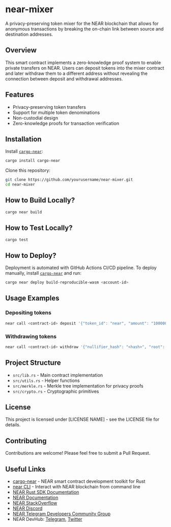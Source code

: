 # near-mixer

A privacy-preserving token mixer for the NEAR blockchain that allows for anonymous transactions by breaking the on-chain link between source and destination addresses.

## Overview

This smart contract implements a zero-knowledge proof system to enable private transfers on NEAR. Users can deposit tokens into the mixer contract and later withdraw them to a different address without revealing the connection between deposit and withdrawal addresses.

## Features

- Privacy-preserving token transfers
- Support for multiple token denominations
- Non-custodial design
- Zero-knowledge proofs for transaction verification

## Installation

Install [`cargo-near`](https://github.com/near/cargo-near):

```bash
cargo install cargo-near
```

Clone this repository:

```bash
git clone https://github.com/yourusername/near-mixer.git
cd near-mixer
```

## How to Build Locally?

```bash
cargo near build
```

## How to Test Locally?

```bash
cargo test
```

## How to Deploy?

Deployment is automated with GitHub Actions CI/CD pipeline.
To deploy manually, install [`cargo-near`](https://github.com/near/cargo-near) and run:

```bash
cargo near deploy build-reproducible-wasm <account-id>
```

## Usage Examples

### Depositing tokens

```bash
near call <contract-id> deposit '{"token_id": "near", "amount": "1000000000000000000000000"}' --accountId <your-account-id> --amount 1
```

### Withdrawing tokens

```bash
near call <contract-id> withdraw '{"nullifier_hash": "<hash>", "root": "<root>", "proof": "<proof>", "recipient": "<recipient-account>"}' --accountId <your-account-id>
```

## Project Structure

- `src/lib.rs` - Main contract implementation
- `src/utils.rs` - Helper functions
- `src/merkle.rs` - Merkle tree implementation for privacy proofs
- `src/crypto.rs` - Cryptographic primitives

## License

This project is licensed under [LICENSE NAME] - see the LICENSE file for details.

## Contributing

Contributions are welcome! Please feel free to submit a Pull Request.

## Useful Links

- [cargo-near](https://github.com/near/cargo-near) - NEAR smart contract development toolkit for Rust
- [near CLI](https://near.cli.rs) - Interact with NEAR blockchain from command line
- [NEAR Rust SDK Documentation](https://docs.near.org/sdk/rust/introduction)
- [NEAR Documentation](https://docs.near.org)
- [NEAR StackOverflow](https://stackoverflow.com/questions/tagged/nearprotocol)
- [NEAR Discord](https://near.chat)
- [NEAR Telegram Developers Community Group](https://t.me/neardev)
- NEAR DevHub: [Telegram](https://t.me/neardevhub), [Twitter](https://twitter.com/neardevhub)
